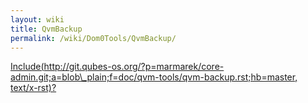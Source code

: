 ```yaml
---
layout: wiki
title: QvmBackup
permalink: /wiki/Dom0Tools/QvmBackup/
---
```


[Include(http://git.qubes-os.org/?p=marmarek/core-admin.git;a=blob\_plain;f=doc/qvm-tools/qvm-backup.rst;hb=master, text/x-rst)?](/wiki/Dom0Tools/Include(http%3A/git.qubes-os.org?p=marmarek/core-admin.git;a=blob_plain;f=doc/qvm-tools/qvm-backup.rst;hb=master,%20text/x-rst))
